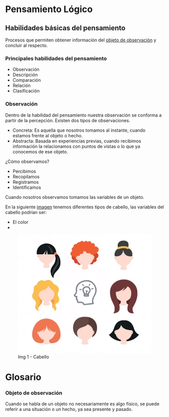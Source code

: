 # Pensamiento Lógico

## Habilidades básicas del pensamiento

Procesos que permiten obtener información del [objeto de observación](#objeto-de-observación) y concluir al respecto.

### Principales habilidades del pensamiento

- Observación
- Descripción
- Comparación
- Relación
- Clasificación

### Observación

Dentro de la habilidad del pensamiento nuestra observación se conforma a partir de la percepción. Existen dos tipos de observaciones.

- Concreta: Es aquella que nosotros tomamos al instante, cuando estamos frente al objeto o hecho.
- Abstracta: Basada en experiencias previas, cuando recibimos información la relacionamos con puntos de vistas o lo que ya conocemos de ese objeto.

¿Cómo observamos?

- Percibimos
- Recopilamos
- Registramos
- Identificamos

Cuando nosotros observamos tomamos las variables de un objeto.

En la siguiente [imagen](#img_1) tenemos diferentes tipos de cabello, las variables del cabello podrían ser:

- El color
- 

<figure id="img_1">
    <img src="assets/hair.png" alt="Hair"/>
    <figcaption>Img 1 - Cabello</figcaption>
</figure>


# Glosario

### Objeto de observación

Cuando se habla de un objeto no necesariamente es algo físico, se puede referir a una situación o un hecho, ya sea presente y pasado.